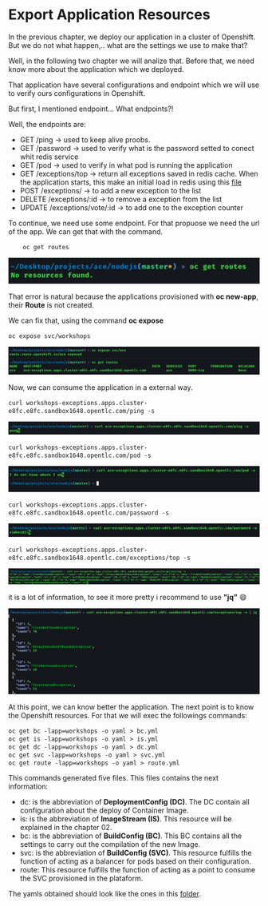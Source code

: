 # Export Application Resources

In the previous chapter, we deploy our application in a cluster of Openshift. But we do not what happen,..
what are the settings we use to make that?

Well, in the following two chapter we will analize that. 
Before that, we need know more about the application which we deployed. 

That application have several configurations and endpoint which we will use to verify ours configurations in Openshift.

But first, I mentioned endpoint... What endpoints?!

Well, the endpoints are:

- GET /ping -> used to keep alive proobs.
- GET /password -> used to verify what is the password setted to conect whit redis service
- GET /pod -> used to verify in what pod is running the application
- GET /exceptions/top -> return all exceptions saved in redis cache. When the application starts, this make an initial load in redis using this [file](https://github.com/carlossagala/workshops/blob/master/nodejs/config/java.json)
- POST /exceptions/ -> to add a new exception to the list 
- DELETE /exceptions/:id -> to remove a exception from the list
- UPDATE /exceptions/vote/:id -> to add one to the exception counter 


To continue, we need use some endpoint. For that propuose we need the url of the app. We can get that with the command.
        
        oc get routes

![](./images/4.png)

That error is natural because the applications provisioned with **oc new-app**, their **Route** is not created.

We can fix that, using the command **oc expose**

    oc expose svc/workshops

![](./images/5.png)

Now, we can consume the application in a external way.

    curl workshops-exceptions.apps.cluster-e8fc.e8fc.sandbox1648.opentlc.com/ping -s

![](./images/6.png)

    curl workshops-exceptions.apps.cluster-e8fc.e8fc.sandbox1648.opentlc.com/pod -s

![](./images/9.png)

    curl workshops-exceptions.apps.cluster-e8fc.e8fc.sandbox1648.opentlc.com/password -s

![](./images/10.png)

    curl workshops-exceptions.apps.cluster-e8fc.e8fc.sandbox1648.opentlc.com/exceptions/top -s

![](./images/7.png)

it is a lot of information, to see it more pretty i recommend to use **"jq"** :smile:

![](./images/8.png)


At this point, we can know better the application. The next point is to know the Openshift resources. For that we will exec the followings commands:

    oc get bc -lapp=workshops -o yaml > bc.yml
    oc get is -lapp=workshops -o yaml > is.yml
    oc get dc -lapp=workshops -o yaml > dc.yml
    oc get svc -lapp=workshops -o yaml > svc.yml
    oc get route -lapp=workshops -o yaml > route.yml
    

This commands generated five files. This files contains the next information:

- dc: is the abbreviation of **DeploymentConfig (DC)**. The DC contain all configuration about the deploy of Container Image.
- is: is the abbreviation of **ImageStream (IS)**. This resource will be explained in the chapter 02.
- bc: is the abbreviation of **BuildConfig (BC)**. This BC 
contains all the settings to carry out the compilation of the new Image.
- svc: is the abbreviation of **BuildConfig (SVC)**. 
This resource fulfills the function of acting as a balancer for pods based on their configuration.
- route: This resource fulfills the function of acting as a point to consume the SVC provisioned in the plataform.
 
The yamls obtained should look like the ones in this [folder](https://github.com/carlossagala/workshops/tree/master/nodejs/ocp/01/templates).

    
